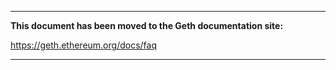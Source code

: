 ***

**This document has been moved to the Geth documentation site:**

https://geth.ethereum.org/docs/faq

***